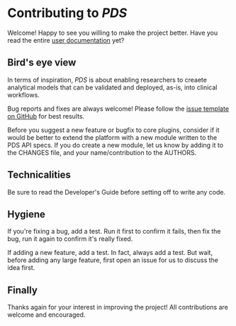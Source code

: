 # Contributing to _PDS_

Welcome! Happy to see you willing to make the project better. Have you read the entire
[user documentation](https://PDS.readthedocs.io/en/latest/) yet?

## Bird's eye view

In terms of inspiration, _PDS_ is about enabling researchers to creaete analytical models that can be validated 
and deployed, as-is, into clinical workflows.

Bug reports and fixes are always welcome! Please follow the
[issue template on GitHub](https://github.com/RENCI/pds-release/issues/new) for best results.

Before you suggest a new feature or bugfix to core plugins, consider if it would be better 
to extend the platform with a new module written to the PDS API specs. If you do create a new module, 
let us know by adding it to the CHANGES file, and your name/contribution to the AUTHORS.

## Technicalities

Be sure to read the Developer's Guide before setting off to write any code.

## Hygiene

If you're fixing a bug, add a test. Run it first to confirm it fails, then fix the bug,
run it again to confirm it's really fixed.

If adding a new feature, add a test. In fact, always add a test. But wait, before adding
any large feature, first open an issue for us to discuss the idea first.

## Finally

Thanks again for your interest in improving the project! All contributions are welcome and encouraged.
